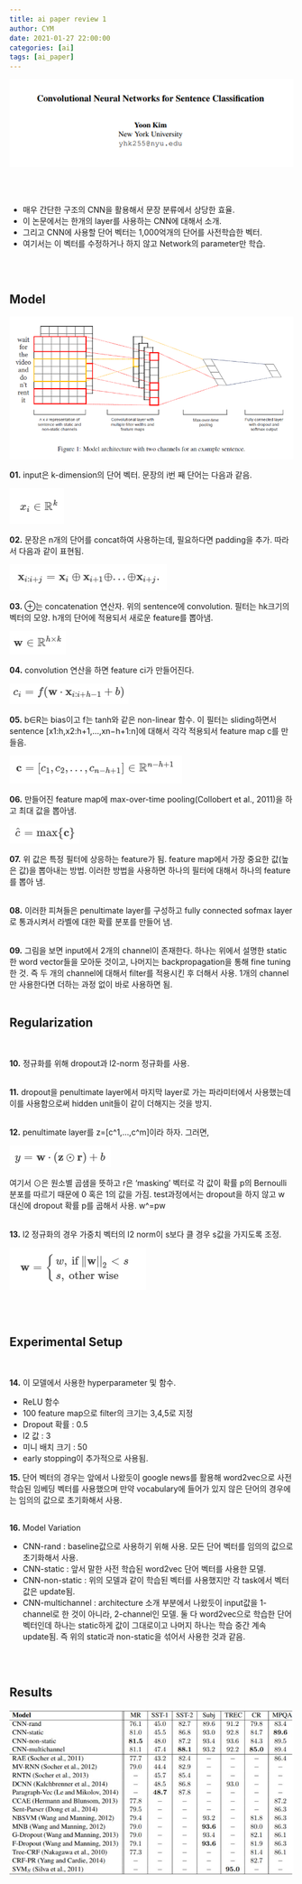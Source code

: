 ```yaml
---
title: ai paper review 1
author: CYM
date: 2021-01-27 22:00:00
categories: [ai]
tags: [ai_paper]
---
```


![img](https://github.com/cym-2/cym-2.github.io/blob/main/assets/img/posts/ap1/01.PNG)

<br>
<br>

- 매우 간단한 구조의 CNN을 활용해서 문장 분류에서 상당한 효율.<br>
- 이 논문에서는 한개의 layer를 사용하는 CNN에 대해서 소개.<br> 
- 그리고 CNN에 사용할 단어 벡터는 1,000억개의 단어를 사전학습한 벡터.<br> 
- 여기서는 이 벡터를 수정하거나 하지 않고 Network의 parameter만 학습.<br> 
<br>
<br>

## Model

![img](https://github.com/cym-2/cym-2.github.io/blob/main/assets/img/posts/ap1/02.png)

**01.** input은 k-dimension의 단어 벡터. 문장의 i번 째 단어는 다음과 같음.

![img](https://github.com/cym-2/cym-2.github.io/blob/main/assets/img/posts/ap1/03.PNG)

**02.** 문장은 n개의 단어를 concat하여 사용하는데, 필요하다면 padding을 추가. 따라서 다음과 같이 표현됨.

![img](https://github.com/cym-2/cym-2.github.io/blob/main/assets/img/posts/ap1/04.PNG)

**03.** ⊕는 concatenation 연산자. 위의 sentence에 convolution. 필터는 hk크기의 벡터의 모양. h개의 단어에 적용되서 새로운 feature를 뽑아냄.

![img](https://github.com/cym-2/cym-2.github.io/blob/main/assets/img/posts/ap1/05.PNG)

**04.** convolution 연산을 하면 feature ci가 만들어진다.

![img](https://github.com/cym-2/cym-2.github.io/blob/main/assets/img/posts/ap1/06.PNG)

**05.** b∈R는 bias이고 f는 tanh와 같은 non-linear 함수. 이 필터는 sliding하면서 sentence [x1:h,x2:h+1,...,xn−h+1:n]에 대해서 각각 적용되서 feature map c를 만들음.

![img](https://github.com/cym-2/cym-2.github.io/blob/main/assets/img/posts/ap1/07.PNG)

**06.** 만들어진 feature map에 max-over-time pooling(Collobert et al., 2011)을 하고 최대 값을 뽑아냄.

![img](https://github.com/cym-2/cym-2.github.io/blob/main/assets/img/posts/ap1/08.PNG)

**07.** 위 값은 특정 필터에 상응하는 feature가 됨. feature map에서 가장 중요한 값(높은 값)을 뽑아내는 방법. 
이러한 방법을 사용하면 하나의 필터에 대해서 하나의 feature를 뽑아 냄.<br>
<br>

**08.** 이러한 피쳐들은 penultimate layer를 구성하고 fully connected sofmax layer로 통과시켜서 라벨에 대한 확률 분포를 만들어 냄.<br>
<br>

**09.** 그림을 보면 input에서 2개의 channel이 존재한다. 하나는 위에서 설명한 static한 word vector들을 모아둔 것이고, 
나머지는 backpropagation을 통해 fine tuning 한 것. 
즉 두 개의 channel에 대해서 filter를 적용시킨 후 더해서 사용. 
1개의 channel만 사용한다면 더하는 과정 없이 바로 사용하면 됨.
<br>
<br>

## Regularization
<br>

**10.** 정규화를 위해 dropout과 l2-norm 정규화를 사용.<br>
<br>

**11.** dropout을 penultimate layer에서 마지막 layer로 가는 파라미터에서 사용했는데 이를 사용함으로써 hidden unit들이 같이 더해지는 것을 방지.<br>
<br>

**12.** penultimate layer를 z=[c^1,…,c^m]이라 하자. 그러면,

![img](https://github.com/cym-2/cym-2.github.io/blob/main/assets/img/posts/ap1/09.PNG)

여기서 ⊙은 원소별 곱샘을 뜻하고 r은 ‘masking’ 벡터로 각 값이 확률 p의 Bernoulli분포를 따르기 때문에 0 혹은 1의 값을 가짐. 
test과정에서는 dropout을 하지 않고 w 대신에 dropout 확률 p를 곱해서 사용. w^=pw<br>
<br>

**13.**  l2 정규화의 경우 가중치 벡터의 l2 norm이 s보다 클 경우 s값을 가지도록 조정.

![img](https://github.com/cym-2/cym-2.github.io/blob/main/assets/img/posts/ap1/10.PNG)

<br>
<br>

## Experimental Setup
<br>

**14.** 이 모델에서 사용한 hyperparameter 및 함수.

- ReLU 함수
- 100 feature map으로 filter의 크기는 3,4,5로 지정
- Dropout 확률 : 0.5
- l2 값 : 3
- 미니 배치 크기 : 50
- early stopping이 추가적으로 사용됨.

**15.** 단어 벡터의 경우는 앞에서 나왔듯이 google news를 활용해 word2vec으로 사전 학습된 임베딩 벡터를 사용했으며 
만약 vocabulary에 들어가 있지 않은 단어의 경우에는 임의의 값으로 초기화해서 사용.<br>
<br>

**16.** Model Variation

- CNN-rand : baseline값으로 사용하기 위해 사용. 모든 단어 벡터를 임의의 값으로 초기화해서 사용.
- CNN-static : 앞서 말한 사전 학습된 word2vec 단어 벡터를 사용한 모델.
- CNN-non-static : 위의 모델과 같이 학습된 벡터를 사용했지만 각 task에서 벡터값은 update됨.
- CNN-multichannel : architecture 소개 부분에서 나왔듯이 input값을 1-channel로 한 것이 아니라, 2-channel인 모델. 
둘 다 word2vec으로 학습한 단어 벡터인데 하나는 static하게 값이 그대로이고 나머지 하나는 학습 중간 계속 update됨. 
즉 위의 static과 non-static을 섞어서 사용한 것과 같음.

<br>
<br>

## Results

![img](https://github.com/cym-2/cym-2.github.io/blob/main/assets/img/posts/ap1/11.jpg)
